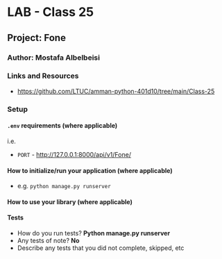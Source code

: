 # LAB - Class 25

## Project: Fone

### Author: Mostafa Albelbeisi

### Links and Resources
- https://github.com/LTUC/amman-python-401d10/tree/main/Class-25


### Setup

#### `.env` requirements (where applicable)

i.e.

- `PORT` - http://127.0.0.1:8000/api/v1/Fone/

#### How to initialize/run your application (where applicable)

- e.g. `python manage.py runserver`

#### How to use your library (where applicable)

#### Tests

- How do you run tests? **Python manage.py runserver**
- Any tests of note? **No**
- Describe any tests that you did not complete, skipped, etc